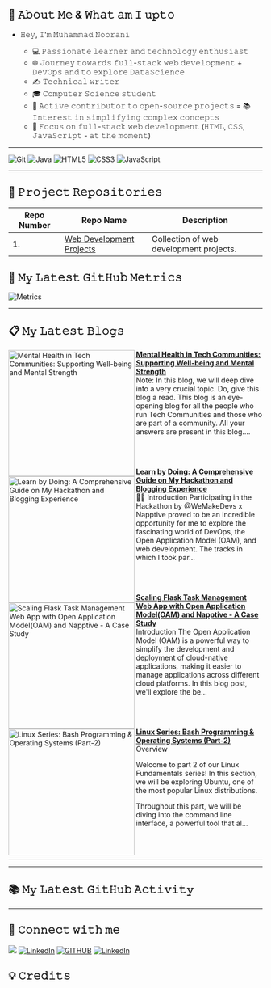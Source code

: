 ## 🎯 𝙰𝚋𝚘𝚞𝚝 𝙼𝚎 & 𝚆𝚑𝚊𝚝 𝚊𝚖 𝙸 𝚞𝚙𝚝𝚘

- 𝙷𝚎𝚢, 𝙸'𝚖 𝙼𝚞𝚑𝚊𝚖𝚖𝚊𝚍 𝙽𝚘𝚘𝚛𝚊𝚗𝚒

  - 💻 𝙿𝚊𝚜𝚜𝚒𝚘𝚗𝚊𝚝𝚎 𝚕𝚎𝚊𝚛𝚗𝚎𝚛 𝚊𝚗𝚍 𝚝𝚎𝚌𝚑𝚗𝚘𝚕𝚘𝚐𝚢 𝚎𝚗𝚝𝚑𝚞𝚜𝚒𝚊𝚜𝚝
  - 🌐 𝙹𝚘𝚞𝚛𝚗𝚎𝚢 𝚝𝚘𝚠𝚊𝚛𝚍𝚜 𝚏𝚞𝚕𝚕-𝚜𝚝𝚊𝚌𝚔 𝚠𝚎𝚋 𝚍𝚎𝚟𝚎𝚕𝚘𝚙𝚖𝚎𝚗𝚝 + 𝙳𝚎𝚟𝙾𝚙𝚜 𝚊𝚗𝚍 𝚝𝚘 𝚎𝚡𝚙𝚕𝚘𝚛𝚎 𝙳𝚊𝚝𝚊𝚂𝚌𝚒𝚎𝚗𝚌𝚎
  - ✍️ 𝚃𝚎𝚌𝚑𝚗𝚒𝚌𝚊𝚕 𝚠𝚛𝚒𝚝𝚎𝚛
  - 🎓 𝙲𝚘𝚖𝚙𝚞𝚝𝚎𝚛 𝚂𝚌𝚒𝚎𝚗𝚌𝚎 𝚜𝚝𝚞𝚍𝚎𝚗𝚝
  - 🌟 𝙰𝚌𝚝𝚒𝚟𝚎 𝚌𝚘𝚗𝚝𝚛𝚒𝚋𝚞𝚝𝚘𝚛 𝚝𝚘 𝚘𝚙𝚎𝚗-𝚜𝚘𝚞𝚛𝚌𝚎 𝚙𝚛𝚘𝚓𝚎𝚌𝚝𝚜 = 📚 𝙸𝚗𝚝𝚎𝚛𝚎𝚜𝚝 𝚒𝚗 𝚜𝚒𝚖𝚙𝚕𝚒𝚏𝚢𝚒𝚗𝚐 𝚌𝚘𝚖𝚙𝚕𝚎𝚡 𝚌𝚘𝚗𝚌𝚎𝚙𝚝𝚜
  - 🔧 𝙵𝚘𝚌𝚞𝚜 𝚘𝚗 𝚏𝚞𝚕𝚕-𝚜𝚝𝚊𝚌𝚔 𝚠𝚎𝚋 𝚍𝚎𝚟𝚎𝚕𝚘𝚙𝚖𝚎𝚗𝚝 (𝙷𝚃𝙼𝙻, 𝙲𝚂𝚂, 𝙹𝚊𝚟𝚊𝚂𝚌𝚛𝚒𝚙𝚝 - 𝚊𝚝 𝚝𝚑𝚎 𝚖𝚘𝚖𝚎𝚗𝚝)

<hr>
<p>
<img alt="Git" src="https://img.shields.io/badge/Git-F05032?style=for-the-badge&logo=git&logoColor=white" />
<img alt="Java" src="https://img.shields.io/badge/Java-%23ED8B00?style=for-the-badge&logo=java&logoColor=white" />
<img alt="HTML5" src="https://img.shields.io/badge/HTML5-%23F16529?style=for-the-badge&logo=html5&logoColor=white" />
<img alt="CSS3" src="https://img.shields.io/badge/css3-%231572B6.svg?&style=for-the-badge&logo=css3&logoColor=white" />
<img alt="JavaScript" src="https://img.shields.io/badge/javascript-%23323330.svg?&style=for-the-badge&logo=javascript&logoColor=%23F7DF1E" />
</p>
<hr>

## 📂 𝙿𝚛𝚘𝚓𝚎𝚌𝚝 𝚁𝚎𝚙𝚘𝚜𝚒𝚝𝚘𝚛𝚒𝚎𝚜

| Repo Number | Repo Name                                                                               | Description                             |
| ----------- | --------------------------------------------------------------------------------------- | --------------------------------------- |
| 1.           | [Web Development Projects](https://github.com/MuhammadNoorani/Web-Development-Projects) | Collection of web development projects. |

</div>


## 🔬 𝙼𝚢 𝙻𝚊𝚝𝚎𝚜𝚝 𝙶𝚒𝚝𝙷𝚞𝚋 𝙼𝚎𝚝𝚛𝚒𝚌𝚜


![Metrics](https://metrics.lecoq.io/MuhammadNoorani?template=classic&base.header=0&base=header%2C%20activity%2C%20community%2C%20repositories%2C%20metadata&base.indepth=false&base.hireable=false&base.skip=false&config.timezone=Asia%2FCalcutta)


---
## 📋 𝙼𝚢 𝙻𝚊𝚝𝚎𝚜𝚝 𝙱𝚕𝚘𝚐𝚜
<!-- HASHNODE_BLOG:START -->
<p align="left">
<a href="https://blog.muhammadnoorani.com//mental-health-in-tech-communities-supporting-well-being-and-mental-strength" title="Mental Health in Tech Communities: Supporting Well-being and Mental Strength"><img src="https://cdn.hashnode.com/res/hashnode/image/upload/v1688143957247/61c53da8-2b6a-4808-92fb-214034357894.png" alt="Mental Health in Tech Communities: Supporting Well-being and Mental Strength" width="250px" align="left" /></a>
<a href="https://blog.muhammadnoorani.com//mental-health-in-tech-communities-supporting-well-being-and-mental-strength" title="Mental Health in Tech Communities: Supporting Well-being and Mental Strength"><strong>Mental Health in Tech Communities: Supporting Well-being and Mental Strength</strong></a>
<br/> Note: In this blog, we will deep dive into a very crucial topic. Do, give this blog a read. This blog is an eye-opening blog for all the people who run Tech Communities and those who are part of a community.
All your answers are present in this blog.... </p> <br/> <br/>
<p align="left">
<a href="https://blog.muhammadnoorani.com//learn-by-doing-a-comprehensive-guide-on-my-hackathon-and-blogging-experience" title="Learn by Doing: A Comprehensive Guide on My Hackathon and Blogging Experience"><img src="https://cdn.hashnode.com/res/hashnode/image/upload/v1683687601873/3dc1c512-2bf0-4dad-baf5-893d67c49b6f.png" alt="Learn by Doing: A Comprehensive Guide on My Hackathon and Blogging Experience" width="250px" align="left" /></a>
<a href="https://blog.muhammadnoorani.com//learn-by-doing-a-comprehensive-guide-on-my-hackathon-and-blogging-experience" title="Learn by Doing: A Comprehensive Guide on My Hackathon and Blogging Experience"><strong>Learn by Doing: A Comprehensive Guide on My Hackathon and Blogging Experience</strong></a>
<br/> 🚀💬 Introduction
Participating in the Hackathon by @WeMakeDevs x Napptive proved to be an incredible opportunity for me to explore the fascinating world of DevOps, the Open Application Model (OAM), and web development. The tracks in which I took par... </p> <br/> <br/>
<p align="left">
<a href="https://blog.muhammadnoorani.com//scaling-flask-task-management-web-app-with-open-application-modeloam-and-napptive-a-case-study" title="Scaling Flask Task Management Web App with Open Application Model(OAM) and Napptive - A Case Study"><img src="https://cdn.hashnode.com/res/hashnode/image/upload/v1681525382796/c2a5a13f-4999-4685-bf70-f8417bac2559.png" alt="Scaling Flask Task Management Web App with Open Application Model(OAM) and Napptive - A Case Study" width="250px" align="left" /></a>
<a href="https://blog.muhammadnoorani.com//scaling-flask-task-management-web-app-with-open-application-modeloam-and-napptive-a-case-study" title="Scaling Flask Task Management Web App with Open Application Model(OAM) and Napptive - A Case Study"><strong>Scaling Flask Task Management Web App with Open Application Model(OAM) and Napptive - A Case Study</strong></a>
<br/> Introduction
The Open Application Model (OAM) is a powerful way to simplify the development and deployment of cloud-native applications, making it easier to manage applications across different cloud platforms. In this blog post, we'll explore the be... </p> <br/> <br/>
<p align="left">
<a href="https://blog.muhammadnoorani.com//linux-series-bash-programming-operating-systems-part-2" title="Linux Series: Bash Programming & Operating Systems (Part-2)"><img src="https://cdn.hashnode.com/res/hashnode/image/upload/v1677698500897/052d9d7d-9d09-4965-8fda-f1658913af5c.png" alt="Linux Series: Bash Programming & Operating Systems (Part-2)" width="250px" align="left" /></a>
<a href="https://blog.muhammadnoorani.com//linux-series-bash-programming-operating-systems-part-2" title="Linux Series: Bash Programming & Operating Systems (Part-2)"><strong>Linux Series: Bash Programming & Operating Systems (Part-2)</strong></a>
<br/> Overview

Welcome to part 2 of our Linux Fundamentals series! In this section, we will be exploring Ubuntu, one of the most popular Linux distributions.

Throughout this part, we will be diving into the command line interface, a powerful tool that al... </p> <br/> <br/>
<!-- HASHNODE_BLOG:END -->
---

---

## 📚 𝙼𝚢 𝙻𝚊𝚝𝚎𝚜𝚝 𝙶𝚒𝚝𝙷𝚞𝚋 𝙰𝚌𝚝𝚒𝚟𝚒𝚝𝚢

<!--START_SECTION:activity-->

<!--END_SECTION:activity-->

---

## 💬 𝙲𝚘𝚗𝚗𝚎𝚌𝚝 𝚠𝚒𝚝𝚑 𝚖𝚎

<a href="https://twitter.com/MuhammadN_twts" target="_blank"><img src="https://img.shields.io/badge/twitter-%2300acee.svg?&style=for-the-badge&logo=twitter&logoColor=white&alt=twitter" /></a>
<a  href="https://www.linkedin.com/in/muhammadnoorani/" target="_blank"><img alt="LinkedIn" src="https://img.shields.io/badge/linkedin%20-%230077B5.svg?&style=for-the-badge&logo=linkedin&logoColor=white" /></a>
<a href="https://github.com/MuhammadNoorani"><img alt="GITHUB" title="GitHub" src="https://img.shields.io/badge/github-%23121011.svg?style=for-the-badge&logo=github&logoColor=white"/></a>
<a  href="https://blog.muhammadnoorani.com/" target="_blank"><img alt="LinkedIn" src="https://img.shields.io/badge/-Blog-%236029FE.svg?&style=for-the-badge&logo=Blog&logoColor=white" /></a>

</div>

## 💡 𝙲𝚛𝚎𝚍𝚒𝚝𝚜
